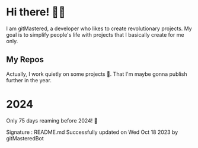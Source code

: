 
# Hi there! 🙋‍♂️
I am gitMastered, a developer who likes to create revolutionary projects.
My goal is to simplify people's life with projects that I basically create for me only.

## My Repos
Actually, I work quietly on some projects 👀. That I'm maybe gonna publish further in the year.

# 2024
Only 75 days reaming before 2024! 🙌

Signature : README.md Successfully updated on Wed Oct 18 2023 by gitMasteredBot

